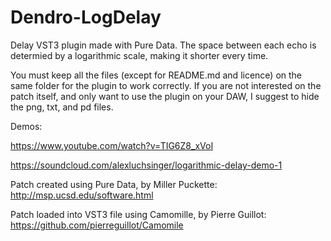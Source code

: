 # Dendro-LogDelay

Delay VST3 plugin made with Pure Data. The space between each echo is determied by a logarithmic scale, making it shorter every time. 

You must keep all the files (except for README.md and licence) on the same folder for the plugin to work correctly. If you are not interested on the patch itself, and only want to use the plugin on your DAW, I suggest to hide the png, txt, and pd files.

Demos:

https://www.youtube.com/watch?v=TIG6Z8_xVoI

https://soundcloud.com/alexluchsinger/logarithmic-delay-demo-1

Patch created using Pure Data, by Miller Puckette: http://msp.ucsd.edu/software.html

Patch loaded into VST3 file using Camomille, by Pierre Guillot: https://github.com/pierreguillot/Camomile
